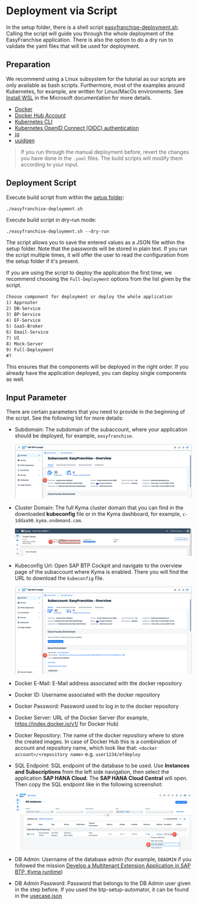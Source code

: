# Deployment via Script

In the setup folder, there is a shell script [easyfranchise-deployment.sh](../../../code/setup/easyfranchise-deployment.sh). Calling the script will guide you through the whole deployment of the EasyFranchise application. There is also the option to do a dry run to validate the yaml files that will be used for deployment.

## Preparation

We recommend using a Linux subsystem for the tutorial as our scripts are only available as bash scripts. Furthermore, most of the examples around Kubernetes, for example, are written for Linux/MacOs environments. See [Install WSL](https://docs.microsoft.com/en-us/windows/wsl/install) in the Microsoft documentation for more details.

* [Docker](https://docs.docker.com/get-started/#download-and-install-docker)
* [Docker Hub Account](https://hub.docker.com/)
* [Kubernetes CLI](https://kubernetes.io/docs/tasks/tools/#kubectl)
* [Kubernetes OpenID Connect (OIDC) authentication](https://github.com/int128/kubelogin)
* [jq](https://stedolan.github.io/jq/)
* [uuidgen](https://launchpad.net/ubuntu/bionic/+package/uuid-runtime)

> If you run through the manual deployment before, revert the changes you have done in the `.yaml` files. The build scripts will modify them according to your input.

## Deployment Script

Execute build script from within the [setup folder](../../../code/setup):

```shell
./easyfranchise-deployment.sh
```

Execute build script in dry-run mode:

```shell
./easyfranchise-deployment.sh --dry-run
```

The script allows you to save the entered values as a JSON file within the setup folder. Note that the passwords will be stored in plain text. If you run the script multiple times, it will offer the user to read the configuration from the setup folder if it's present.

If you are using the script to deploy the application the first time, we recommend choosing the `Full-Deployment` options from the list given by the script.

```shell
Choose component for deployment or deploy the whole application
1) Approuter
2) DB-Service
3) BP-Service
4) EF-Service
5) SaaS-Broker
6) Email-Service
7) UI
8) Mock-Server
9) Full-Deployment
#?
```

This ensures that the components will be deployed in the right order. If you already have the application deployed, you can deploy single components as well.


## Input Parameter

There are certain parameters that you need to provide in the beginning of the script. See the following list for more details:

* Subdomain: The subdomain of the subaccount, where your application should be deployed, for example, `easyfranchise`.

  ![subdomain screenshot](images/2023-subdomain.png "subdomain")

* Cluster Domain: The full Kyma cluster domain that you can find in the downloaded **kubeconfig** file or in the Kyma dashboard, for example, `c-1ddaa90.kyma.ondemand.com`.

  ![](images/2023-kymaConsole.png)

* Kubeconfig Url: Open SAP BTP Cockpit and navigate to the overview page of the subaccount where Kyma is enabled. There you will find the URL to download the `kubeconfig` file.

   ![](images/2023-kyma-dashboard.png)

* Docker E-Mail: E-Mail address associated with the docker repository

* Docker ID: Username associated with the docker repository

* Docker Password: Password used to log in to the docker repository

* Docker Server: URL of the Docker Server (for example, https://index.docker.io/v1/ for Docker Hub)

* Docker Repository: The name of the docker repository where to store the created images. In case of Docker Hub this is a combination of account and repository name, which look like that: ```<docker account>/<repository name>``` e.g. ```user1234/efdeploy```

* SQL Endpoint: SQL endpoint of the database to be used. Use **Instances and Subscriptions** from the left side navigation, then select the application **SAP HANA Cloud**. The **SAP HANA Cloud Central** will open. Then copy the SQL endpoint like in the following screenshot:

  ![](images/2023-hana-cloud.png)

* DB Admin: Username of the database admin (for example, `DBADMIN` if you followed the mission [Develop a Multitenant Extension Application in SAP BTP, Kyma runtime](https://discovery-center.cloud.sap/missiondetail/3683/3726/))

* DB Admin Password: Password that belongs to the DB Admin user given in the step before. If you used the btp-setup-automator, it can be found in the [usecase.json](https://github.com/SAP-samples/btp-setup-automator/blob/main/usecases/released/discoverycenter/3638-kyma-multitenant/usecase.json)